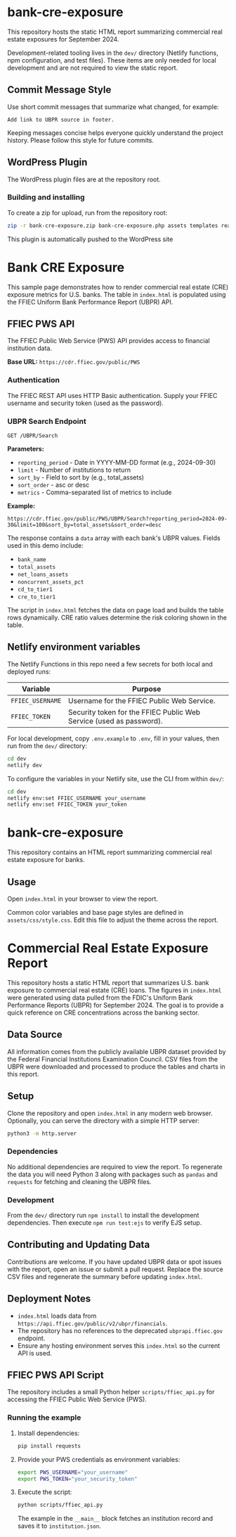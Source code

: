
# bank-cre-exposure

This repository hosts the static HTML report summarizing commercial real estate exposures for September 2024.

Development-related tooling lives in the `dev/` directory (Netlify functions, npm configuration, and test files). These items are only needed for local development and are not required to view the static report.

## Commit Message Style

Use short commit messages that summarize what changed, for example:

```
Add link to UBPR source in footer.
```

Keeping messages concise helps everyone quickly understand the project history. Please follow this style for future commits.

## WordPress Plugin

The WordPress plugin files are at the repository root.

### Building and installing

To create a zip for upload, run from the repository root:

```bash
zip -r bank-cre-exposure.zip bank-cre-exposure.php assets templates readme.txt LICENSE
```

This plugin is automatically pushed to the WordPress site


# Bank CRE Exposure

This sample page demonstrates how to render commercial real estate (CRE) exposure metrics for U.S. banks. The table in `index.html` is populated using the FFIEC Uniform Bank Performance Report (UBPR) API.

## FFIEC PWS API

The FFIEC Public Web Service (PWS) API provides access to financial institution data.

**Base URL:** `https://cdr.ffiec.gov/public/PWS`

### Authentication
The FFIEC REST API uses HTTP Basic authentication. Supply your FFIEC username
and security token (used as the password).

### UBPR Search Endpoint
```
GET /UBPR/Search
```

**Parameters:**
- `reporting_period` - Date in YYYY-MM-DD format (e.g., 2024-09-30)
- `limit` - Number of institutions to return
- `sort_by` - Field to sort by (e.g., total_assets)
- `sort_order` - asc or desc
- `metrics` - Comma-separated list of metrics to include

**Example:**
```
https://cdr.ffiec.gov/public/PWS/UBPR/Search?reporting_period=2024-09-30&limit=100&sort_by=total_assets&sort_order=desc
```

The response contains a `data` array with each bank's UBPR values. Fields used in this demo include:

- `bank_name`
- `total_assets`
- `net_loans_assets`
- `noncurrent_assets_pct`
- `cd_to_tier1`
- `cre_to_tier1`

The script in `index.html` fetches the data on page load and builds the table rows dynamically. CRE ratio values determine the risk coloring shown in the table.

## Netlify environment variables

The Netlify Functions in this repo need a few secrets for both local and deployed runs:

| Variable | Purpose |
| --- | --- |
| `FFIEC_USERNAME` | Username for the FFIEC Public Web Service. |
| `FFIEC_TOKEN` | Security token for the FFIEC Public Web Service (used as password). |

For local development, copy `.env.example` to `.env`, fill in your values, then run from the `dev/` directory:

```bash
cd dev
netlify dev
```

To configure the variables in your Netlify site, use the CLI from within `dev/`:

```bash
cd dev
netlify env:set FFIEC_USERNAME your_username
netlify env:set FFIEC_TOKEN your_token
```


# bank-cre-exposure

This repository contains an HTML report summarizing commercial real estate exposure for banks.

## Usage

Open `index.html` in your browser to view the report.

Common color variables and base page styles are defined in `assets/css/style.css`. Edit this file to adjust the theme across the report.

# Commercial Real Estate Exposure Report

This repository hosts a static HTML report that summarizes U.S. bank exposure to commercial real estate (CRE) loans. The figures in `index.html` were generated using data pulled from the FDIC's Uniform Bank Performance Reports (UBPR) for September 2024. The goal is to provide a quick reference on CRE concentrations across the banking sector.

## Data Source

All information comes from the publicly available UBPR dataset provided by the Federal Financial Institutions Examination Council. CSV files from the UBPR were downloaded and processed to produce the tables and charts in this report.

## Setup

Clone the repository and open `index.html` in any modern web browser. Optionally, you can serve the directory with a simple HTTP server:

```bash
python3 -m http.server
```

### Dependencies

No additional dependencies are required to view the report. To regenerate the data you will need Python 3 along with packages such as `pandas` and `requests` for fetching and cleaning the UBPR files.

### Development

From the `dev/` directory run `npm install` to install the development dependencies. Then execute `npm run test:ejs` to verify EJS setup.

## Contributing and Updating Data

Contributions are welcome. If you have updated UBPR data or spot issues with the report, open an issue or submit a pull request. Replace the source CSV files and regenerate the summary before updating `index.html`.

## Deployment Notes

- `index.html` loads data from `https://api.ffiec.gov/public/v2/ubpr/financials`.
- The repository has no references to the deprecated `ubprapi.ffiec.gov` endpoint.
- Ensure any hosting environment serves this `index.html` so the current API is used.




## FFIEC PWS API Script

The repository includes a small Python helper `scripts/ffiec_api.py` for accessing the FFIEC Public Web Service (PWS).

### Running the example

1. Install dependencies:
   ```bash
   pip install requests
   ```
2. Provide your PWS credentials as environment variables:
   ```bash
   export PWS_USERNAME="your_username"
   export PWS_TOKEN="your_security_token"
   ```
3. Execute the script:
   ```bash
   python scripts/ffiec_api.py
   ```
   The example in the `__main__` block fetches an institution record and saves it to `institution.json`.

